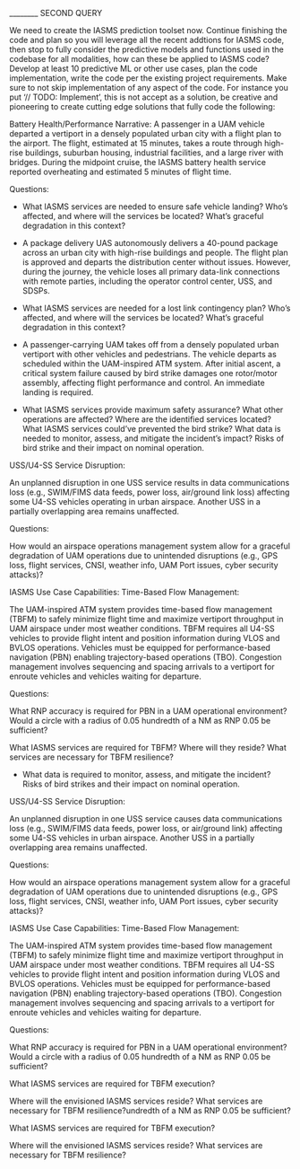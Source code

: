 
________ SECOND QUERY

We need to create the IASMS prediction toolset now.
Continue finishing the code and plan so you will leverage all the recent addtions for IASMS code, then stop to fully consider the predictive models and functions used in the codebase for all modalities, how can these be applied to IASMS code?  Develop at least 10 predictive ML or other use cases, plan the code implementation, write the code per the existing project requirements.  Make sure to not skip implementation of any aspect of the code.  For instance you put ‘// TODO: Implement’, this is not accept as a solution, be creative and pioneering to create cutting edge solutions that fully code the following:

Battery Health/Performance
Narrative:
A passenger in a UAM vehicle departed a vertiport in a densely populated urban city with a flight plan to the airport. The flight, estimated at 15 minutes, takes a route through high-rise buildings, suburban housing, industrial facilities, and a large river with bridges. During the midpoint cruise, the IASMS battery health service reported overheating and estimated 5 minutes of flight time.

Questions:

- What IASMS services are needed to ensure safe vehicle landing? Who’s affected, and where will the services be located? What’s graceful degradation in this context?

- A package delivery UAS autonomously delivers a 40-pound package across an urban city with high-rise buildings and people. The flight plan is approved and departs the distribution center without issues. However, during the journey, the vehicle loses all primary data-link connections with remote parties, including the operator control center, USS, and SDSPs.

- What IASMS services are needed for a lost link contingency plan? Who’s affected, and where will the services be located? What’s graceful degradation in this context?

- A passenger-carrying UAM takes off from a densely populated urban vertiport with other vehicles and pedestrians. The vehicle departs as scheduled within the UAM-inspired ATM system. After initial ascent, a critical system failure caused by bird strike damages one rotor/motor assembly, affecting flight performance and control. An immediate landing is required.

- What IASMS services provide maximum safety assurance? What other operations are affected? Where are the identified services located? What IASMS services could’ve prevented the bird strike? What data is needed to monitor, assess, and mitigate the incident’s impact?
  Risks of bird strike and their impact on nominal operation.

USS/U4-SS Service Disruption:

An unplanned disruption in one USS service results in data communications loss (e.g., SWIM/FIMS data feeds, power loss, air/ground link loss) affecting some U4-SS vehicles operating in urban airspace. Another USS in a partially overlapping area remains unaffected.

Questions:

How would an airspace operations management system allow for a graceful degradation of UAM operations due to unintended disruptions (e.g., GPS loss, flight services, CNSI, weather info, UAM Port issues, cyber security attacks)?

IASMS Use Case Capabilities: Time-Based Flow Management:

The UAM-inspired ATM system provides time-based flow management (TBFM) to safely minimize flight time and maximize vertiport throughput in UAM airspace under most weather conditions. TBFM requires all U4-SS vehicles to provide flight intent and position information during VLOS and BVLOS operations. Vehicles must be equipped for performance-based navigation (PBN) enabling trajectory-based operations (TBO). Congestion management involves sequencing and spacing arrivals to a vertiport for enroute vehicles and vehicles waiting for departure.

Questions:

What RNP accuracy is required for PBN in a UAM operational environment? Would a circle with a radius of 0.05 hundredth of a NM as RNP 0.05 be sufficient?

What IASMS services are required for TBFM? Where will they reside? What services are necessary for TBFM resilience?

- What data is required to monitor, assess, and mitigate the incident?
  Risks of bird strikes and their impact on nominal operation.

USS/U4-SS Service Disruption:

An unplanned disruption in one USS service causes data communications loss (e.g., SWIM/FIMS data feeds, power loss, or air/ground link) affecting some U4-SS vehicles in urban airspace. Another USS in a partially overlapping area remains unaffected.

Questions:

How would an airspace operations management system allow for a graceful degradation of UAM operations due to unintended disruptions (e.g., GPS loss, flight services, CNSI, weather info, UAM Port issues, cyber security attacks)?

IASMS Use Case Capabilities: Time-Based Flow Management:

The UAM-inspired ATM system provides time-based flow management (TBFM) to safely minimize flight time and maximize vertiport throughput in UAM airspace under most weather conditions. TBFM requires all U4-SS vehicles to provide flight intent and position information during VLOS and BVLOS operations. Vehicles must be equipped for performance-based navigation (PBN) enabling trajectory-based operations (TBO). Congestion management involves sequencing and spacing arrivals to a vertiport for enroute vehicles and vehicles waiting for departure.

Questions:

What RNP accuracy is required for PBN in a UAM operational environment? Would a circle with a radius of 0.05 hundredth of a NM as RNP 0.05 be sufficient?

What IASMS services are required for TBFM execution?

Where will the envisioned IASMS services reside? What services are necessary for TBFM resilience?undredth of a NM as RNP 0.05 be sufficient?

What IASMS services are required for TBFM execution?

Where will the envisioned IASMS services reside? What services are necessary for TBFM resilience?